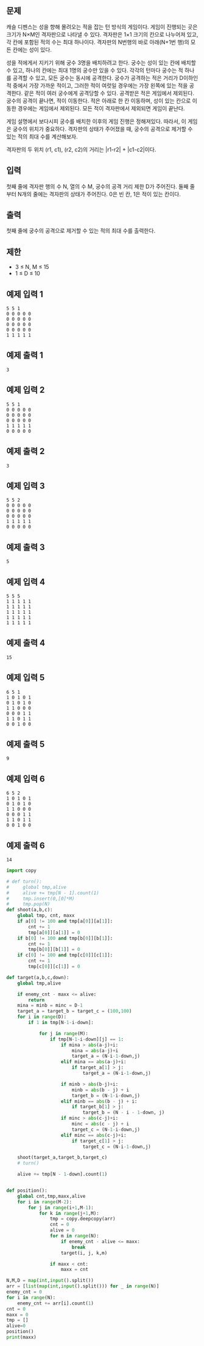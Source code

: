 ## 문제

캐슬 디펜스는 성을 향해 몰려오는 적을 잡는 턴 방식의 게임이다. 게임이 진행되는 곳은 크기가 N×M인 격자판으로 나타낼 수 있다. 격자판은 1×1 크기의 칸으로 나누어져 있고, 각 칸에 포함된 적의 수는 최대 하나이다. 격자판의 N번행의 바로 아래(N+1번 행)의 모든 칸에는 성이 있다.

성을 적에게서 지키기 위해 궁수 3명을 배치하려고 한다. 궁수는 성이 있는 칸에 배치할 수 있고, 하나의 칸에는 최대 1명의 궁수만 있을 수 있다. 각각의 턴마다 궁수는 적 하나를 공격할 수 있고, 모든 궁수는 동시에 공격한다. 궁수가 공격하는 적은 거리가 D이하인 적 중에서 가장 가까운 적이고, 그러한 적이 여럿일 경우에는 가장 왼쪽에 있는 적을 공격한다. 같은 적이 여러 궁수에게 공격당할 수 있다. 공격받은 적은 게임에서 제외된다. 궁수의 공격이 끝나면, 적이 이동한다. 적은 아래로 한 칸 이동하며, 성이 있는 칸으로 이동한 경우에는 게임에서 제외된다. 모든 적이 격자판에서 제외되면 게임이 끝난다. 

게임 설명에서 보다시피 궁수를 배치한 이후의 게임 진행은 정해져있다. 따라서, 이 게임은 궁수의 위치가 중요하다. 격자판의 상태가 주어졌을 때, 궁수의 공격으로 제거할 수 있는 적의 최대 수를 계산해보자.

격자판의 두 위치 (r1, c1), (r2, c2)의 거리는 |r1-r2| + |c1-c2|이다.

## 입력

첫째 줄에 격자판 행의 수 N, 열의 수 M, 궁수의 공격 거리 제한 D가 주어진다. 둘째 줄부터 N개의 줄에는 격자판의 상태가 주어진다. 0은 빈 칸, 1은 적이 있는 칸이다.

## 출력

첫째 줄에 궁수의 공격으로 제거할 수 있는 적의 최대 수를 출력한다.

## 제한

- 3 ≤ N, M ≤ 15
- 1 ≤ D ≤ 10

## 예제 입력 1 

```
5 5 1
0 0 0 0 0
0 0 0 0 0
0 0 0 0 0
0 0 0 0 0
1 1 1 1 1
```

## 예제 출력 1 

```
3
```

## 예제 입력 2 

```
5 5 1
0 0 0 0 0
0 0 0 0 0
0 0 0 0 0
1 1 1 1 1
0 0 0 0 0
```

## 예제 출력 2 

```
3
```

## 예제 입력 3 

```
5 5 2
0 0 0 0 0
0 0 0 0 0
0 0 0 0 0
1 1 1 1 1
0 0 0 0 0
```

## 예제 출력 3 

```
5
```

## 예제 입력 4 

```
5 5 5
1 1 1 1 1
1 1 1 1 1
1 1 1 1 1
1 1 1 1 1
1 1 1 1 1
```

## 예제 출력 4 

```
15
```

## 예제 입력 5 

```
6 5 1
1 0 1 0 1
0 1 0 1 0
1 1 0 0 0
0 0 0 1 1
1 1 0 1 1
0 0 1 0 0
```

## 예제 출력 5 

```
9
```

## 예제 입력 6 

```
6 5 2
1 0 1 0 1
0 1 0 1 0
1 1 0 0 0
0 0 0 1 1
1 1 0 1 1
0 0 1 0 0
```

## 예제 출력 6 

```
14
```





```python
import copy

# def turn():
#     global tmp,alive
#     alive += tmp[N - 1].count(1)
#     tmp.insert(0,[0]*M)
#     tmp.pop(N)
def shoot(a,b,c):
    global tmp, cnt, maxx
    if a[0] != 100 and tmp[a[0]][a[1]]:
        cnt += 1
        tmp[a[0]][a[1]] = 0
    if b[0] != 100 and tmp[b[0]][b[1]]:
        cnt += 1
        tmp[b[0]][b[1]] = 0
    if c[0] != 100 and tmp[c[0]][c[1]]:
        cnt += 1
        tmp[c[0]][c[1]] = 0

def target(a,b,c,down):
    global tmp,alive

    if enemy_cnt - maxx <= alive:
        return
    mina = minb = minc = D-1
    target_a = target_b = target_c = (100,100)
    for i in range(D):
        if 1 in tmp[N-1-i-down]:

            for j in range(M):
                if tmp[N-1-i-down][j] == 1:
                    if mina > abs(a-j)+i:
                        mina = abs(a-j)+i
                        target_a = (N-i-1-down,j)
                    elif mina == abs(a-j)+i:
                        if target_a[1] > j:
                            target_a = (N-i-1-down,j)

                    if minb > abs(b-j)+i:
                        minb = abs(b - j) + i
                        target_b = (N-1-i-down,j)
                    elif minb == abs(b - j) + i:
                        if target_b[1] > j:
                            target_b = (N - i - 1-down, j)
                    if minc > abs(c-j)+i:
                        minc = abs(c - j) + i
                        target_c = (N-1-i-down,j)
                    elif minc == abs(c-j)+i:
                        if target_c[1] > j:
                            target_c = (N-i-1-down,j)

    shoot(target_a,target_b,target_c)
    # turn()

    alive += tmp[N - 1-down].count(1)


def position():
    global cnt,tmp,maxx,alive
    for i in range(M-2):
        for j in range(i+1,M-1):
            for k in range(j+1,M):
                tmp = copy.deepcopy(arr)
                cnt = 0
                alive = 0
                for m in range(N):
                    if enemy_cnt - alive <= maxx:
                        break
                    target(i, j, k,m)

                if maxx < cnt:
                    maxx = cnt

N,M,D = map(int,input().split())
arr = [list(map(int,input().split())) for _ in range(N)]
enemy_cnt = 0
for i in range(N):
    enemy_cnt += arr[i].count(1)
cnt = 0
maxx = 0
tmp = []
alive=0
position()
print(maxx)

```

